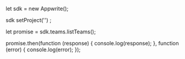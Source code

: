 let sdk = new Appwrite();

sdk
    setProject('')
;

let promise = sdk.teams.listTeams();

promise.then(function (response) {
    console.log(response);
}, function (error) {
    console.log(error);
});